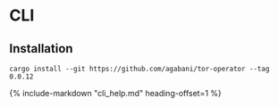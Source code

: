 # CLI

## Installation

```
cargo install --git https://github.com/agabani/tor-operator --tag 0.0.12
```

{%
   include-markdown "cli_help.md"
   heading-offset=1
%}
